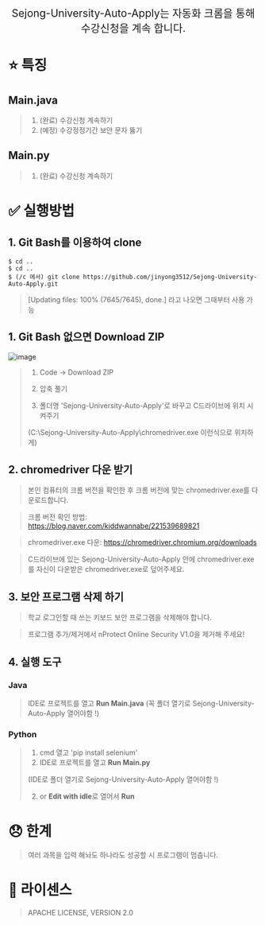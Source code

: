 <p align='center' style='font-size:150%'>Sejong-University-Auto-Apply는 자동화 크롬을 통해 수강신청을 계속 합니다.</p>

# :star: 특징
## Main.java
>1. (완료) 수강신청 계속하기
>2. (예정) 수강정정기간 보안 문자 뚫기 

## Main.py
>1. (완료) 수강신청 계속하기



# :white_check_mark: 실행방법

## 1.  Git Bash를 이용하여 clone
```    
$ cd .. 
$ cd .. 
$ (/c 에서) git clone https://github.com/jinyong3512/Sejong-University-Auto-Apply.git
```    
>[Updating files: 100% (7645/7645), done.] 라고 나오면 그때부터 사용 가능

## 1. Git Bash 없으면 Download ZIP 

![image](https://user-images.githubusercontent.com/88269663/154381764-ad8874b1-7f53-4ad5-95db-6181cd728d58.png)
>1. Code -> Download ZIP 
>
>2. 압축 풀기
>
>3. 폴더명 'Sejong-University-Auto-Apply'로 바꾸고 C드라이브에 위치 시켜주기
>
>(C:\Sejong-University-Auto-Apply\chromedriver.exe 이런식으로 위치하게)

## 2.  chromedriver 다운 받기

>본인 컴퓨터의 크롬 버전을 확인한 후 크롬 버전에 맞는 chromedriver.exe를 다운로드합니다.

>크롬 버전 확인 방법: https://blog.naver.com/kiddwannabe/221539689821

>chromedriver.exe 다운: https://chromedriver.chromium.org/downloads

>C드라이브에 있는 Sejong-University-Auto-Apply 안에 chromedriver.exe를 자신이 다운받은 chromedriver.exe로 덮어주세요.



## 3.  보안 프로그램 삭제 하기

>학교 로그인할 때 쓰는 키보드 보안 프로그램을 삭제해야 합니다.

>프로그램 추가/제거에서 nProtect Online Security V1.0을 제거해 주세요!



## 4.  실행 도구

### Java  
>IDE로 프로젝트를 열고 **Run Main.java**
>(꼭 폴더 열기로 Sejong-University-Auto-Apply 열어야함 !)

### Python  
>1. cmd 열고 'pip install selenium'
>2. IDE로 프로젝트를 열고 **Run Main.py**
>
>(IDE로 폴더 열기로 Sejong-University-Auto-Apply 열어야함 !)
>
>2. or **Edit with idle**로 열어서 **Run**

# 😞 한계
> 여러 과목을 입력 해놔도 하나라도 성공할 시 프로그램이 멈춥니다.

# :page_with_curl: 라이센스
>APACHE LICENSE, VERSION 2.0
